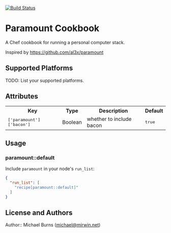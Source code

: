 [![Build Status](https://travis-ci.org/mburns/paramount.svg?branch=master)](https://travis-ci.org/mburns/paramount)

# Paramount Cookbook

A Chef cookbook for running a personal computer stack.

Inspired by https://github.com/al3x/paramount

## Supported Platforms

TODO: List your supported platforms.

## Attributes

<table>
  <tr>
    <th>Key</th>
    <th>Type</th>
    <th>Description</th>
    <th>Default</th>
  </tr>
  <tr>
    <td><tt>['paramount']['bacon']</tt></td>
    <td>Boolean</td>
    <td>whether to include bacon</td>
    <td><tt>true</tt></td>
  </tr>
</table>

## Usage

### paramount::default

Include `paramount` in your node's `run_list`:

```json
{
  "run_list": [
    "recipe[paramount::default]"
  ]
}
```

## License and Authors

Author:: Michael Burns (michael@mirwin.net)

